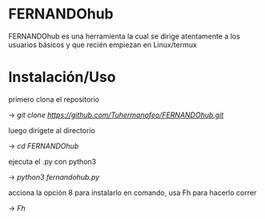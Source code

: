# FERNANDOhub
FERNANDOhub es una herramienta la cual se dirige atentamente a los usuarios básicos y que recién empiezan en Linux/termux 

# Instalación/Uso
primero clona el repositorio

-> *git clone https://github.com/Tuhermanofeo/FERNANDOhub.git*

luego dirígete al directorio

-> *cd FERNANDOhub*

ejecuta el .py con python3

-> *python3 fernandohub.py*

acciona la opción 8 para instalarlo en comando, usa Fh para hacerlo correr

-> *Fh*

